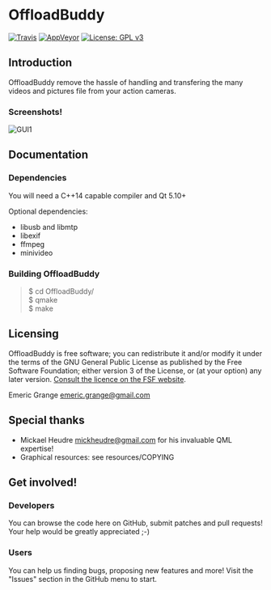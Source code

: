 OffloadBuddy
============

[![Travis](https://img.shields.io/travis/emericg/OffloadBuddy.svg?style=flat-square)](https://travis-ci.org/emericg/OffloadBuddy)
[![AppVeyor](https://img.shields.io/appveyor/ci/emericg/OffloadBuddy.svg?style=flat-square)](https://ci.appveyor.com/project/emericg/offloadbuddy)
[![License: GPL v3](https://img.shields.io/badge/license-GPL%20v3-blue.svg&style=flat-square)](http://www.gnu.org/licenses/gpl-3.0)


## Introduction

OffloadBuddy remove the hassle of handling and transfering the many videos and pictures file from your action cameras.


### Screenshots!

![GUI1](https://i.imgur.com/2w9V8uA.png)


## Documentation

### Dependencies

You will need a C++14 capable compiler and Qt 5.10+

Optional dependencies:
- libusb and libmtp  
- libexif  
- ffmpeg  
- minivideo  

### Building OffloadBuddy

> $ cd OffloadBuddy/  
> $ qmake  
> $ make  


## Licensing

OffloadBuddy is free software; you can redistribute it and/or modify it under the terms of the GNU General Public License as published by the Free Software Foundation; either version 3 of the License, or (at your option) any later version.
[Consult the licence on the FSF website](http://www.gnu.org/licenses/gpl-3.0.txt).

Emeric Grange <emeric.grange@gmail.com>


## Special thanks

* Mickael Heudre <mickheudre@gmail.com> for his invaluable QML expertise!
* Graphical resources: see resources/COPYING


## Get involved!

### Developers

You can browse the code here on GitHub, submit patches and pull requests! Your help would be greatly appreciated ;-)

### Users

You can help us finding bugs, proposing new features and more! Visit the "Issues" section in the GitHub menu to start.

